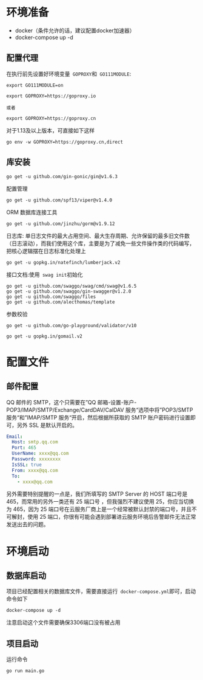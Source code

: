 # 环境准备

- docker（条件允许的话，建议配置docker加速器）
- docker-compose up -d

## 配置代理

在执行前先设置好环境变量` GOPROXY`和` GO111MODULE`:

```shell
export GO111MODULE=on 

export GOPROXY=https://goproxy.io

或者

export GOPROXY=https://goproxy.cn 
```

对于1.13及以上版本，可直接如下这样

```shell
go env -w GOPROXY=https://goproxy.cn,direct 
```

## 库安装

```shell
go get -u github.com/gin-gonic/gin@v1.6.3
```

配置管理

```shell
go get -u github.com/spf13/viper@v1.4.0
```

ORM 数据库连接工具

```shell
go get -u github.com/jinzhu/gorm@v1.9.12
```

日志库: 单日志文件的最大占用空间、最大生存周期、允许保留的最多旧文件数（日志滚动），而我们使用这个库，主要是为了减免一些文件操作类的代码编写，把核心逻辑摆在日志标准化处理上

```shell
go get -u gopkg.in/natefinch/lumberjack.v2
```

接口文档:使用` swag init`初始化

```shell
go get -u github.com/swaggo/swag/cmd/swag@v1.6.5
go get -u github.com/swaggo/gin-swagger@v1.2.0 
go get -u github.com/swaggo/files
go get -u github.com/alecthomas/template
```

参数校验

```shell
go get -u github.com/go-playground/validator/v10
```

```shell
go get -u gopkg.in/gomail.v2
```
# 配置文件

## 邮件配置

QQ 邮件的 SMTP，这个只需要在”QQ 邮箱-设置-账户-POP3/IMAP/SMTP/Exchange/CardDAV/CalDAV 服务“选项中将”POP3/SMTP 服务“和”IMAP/SMTP 服务“开启，然后根据所获取的 SMTP 账户密码进行设置即可，另外 SSL 是默认开启的。

```yaml
Email:
  Host: smtp.qq.com
  Port: 465
  UserName: xxxx@qq.com
  Password: xxxxxxxx
  IsSSL: true
  From: xxxx@qq.com
  To:
    - xxxx@qq.com
```

另外需要特别提醒的一点是，我们所填写的 SMTP Server 的 HOST 端口号是 465，而常用的另外一类还有 25 端口号 ，但我强烈不建议使用 25，你应当切换为 465，因为 25 端口号在云服务厂商上是一个经常被默认封禁的端口号，并且不可解封，使用 25 端口，你很有可能会遇到部署进云服务环境后告警邮件无法正常发送出去的问题。

# 环境启动

## 数据库启动

项目已经配置相关的数据库文件，需要直接运行` docker-compose.yml`即可，启动命令如下

```shell
docker-compose up -d
```

注意启动这个文件需要确保3306端口没有被占用

## 项目启动

运行命令

```shell
go run main.go 
```